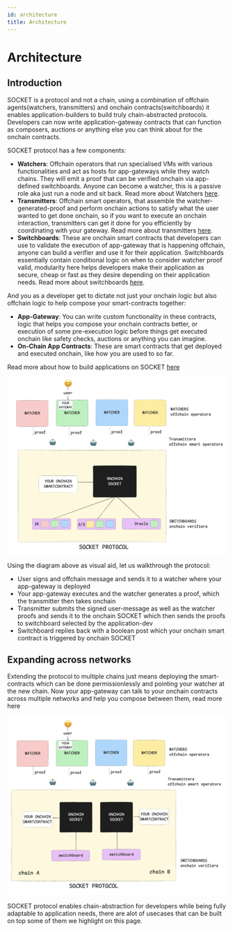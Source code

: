 ```yaml
---
id: architecture
title: Architecture
---
```


# Architecture

## Introduction

SOCKET is a protocol and not a chain, using a combination of offchain agents(watchers, transmitters) and onchain contracts(switchboards) it enables application-builders to build truly chain-abstracted protocols. Developers can now write application-gateway contracts that can function as composers, auctions or anything else you can think about for the onchain contracts.

SOCKET protocol has a few components:

- **Watchers**: Offchain operators that run specialised VMs with various functionalities and act as hosts for app-gateways while they watch chains. They will emit a proof that can be verified onchain via app-defined switchboards. Anyone can become a watcher, this is a passive role aka just run a node and sit back. Read more about Watchers [here](/watchers).
- **Transmitters**: Offchain smart operators, that assemble the watcher-generated-proof and perform onchain actions to satisfy what the user wanted to get done onchain, so if you want to execute an onchain interaction, transmitters can get it done for you efficiently by coordinating with your gateway. Read more about transmitters [here](/transmitters).
- **Switchboards**: These are onchain smart contracts that developers can use to validate the execution of app-gateway that is happening offchain, anyone can build a verifier and use it for their application. Switchboards essentially contain conditional logic on when to consider watcher proof valid, modularity here helps developers make their application as secure, cheap or fast as they desire depending on their application needs. Read more about switchboards [here](/switchboards).

And you as a developer get to dictate not just your onchain logic but also offchain logic to help compose your smart-contracts together:

- **App-Gateway**: You can write custom functionality in these contracts, logic that helps you compose your onchain contracts better, or execution of some pre-execution logic before things get executed onchain like safety checks, auctions or anything you can imagine.
- **On-Chain App Contracts**: These are smart contracts that get deployed and executed onchain, like how you are used to so far.

Read more about how to build applications on SOCKET [here](/writing-apps)

![image.png](../static/img/architecture.png)

Using the diagram above as visual aid, let us walkthrough the protocol:

- User signs and offchain message and sends it to a watcher where your app-gateway is deployed
- Your app-gateway executes and the watcher generates a proof, which the transmitter then takes onchain
- Transmitter submits the signed user-message as well as the watcher proofs and sends it to the onchain SOCKET which then sends the proofs to switchboard selected by the application-dev
- Switchboard replies back with a boolean post which your onchain smart contract is triggered by onchain SOCKET

## Expanding across networks

Extending the protocol to multiple chains just means deploying the smart-contracts which can be done permissionlessly and pointing your watcher at the new chain. Now your app-gateway can talk to your onchain contracts across multiple networks and help you compose between them, read more here

![image.png](../static/img/architecture2.png)

SOCKET protocol enables chain-abstraction for developers while being fully adaptable to application needs, there are alot of usecases that can be built on top some of them we highlight on this page.
